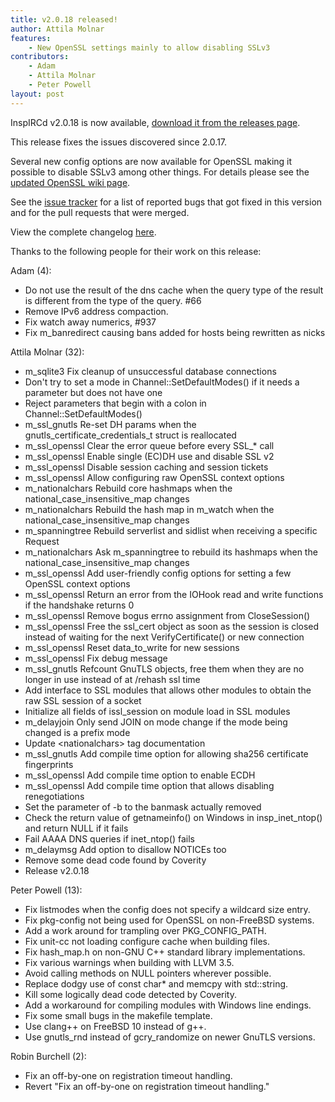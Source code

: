 ```yaml
---
title: v2.0.18 released!
author: Attila Molnar
features:
	- New OpenSSL settings mainly to allow disabling SSLv3
contributors:
	- Adam
    - Attila Molnar
	- Peter Powell
layout: post
---
```


InspIRCd v2.0.18 is now available, [download it from the releases page](https://github.com/inspircd/inspircd/releases).


This release fixes the issues discovered since 2.0.17.

Several new config options are now available for OpenSSL making it possible to disable SSLv3 among other things. For details please see the [updated OpenSSL wiki page](https://wiki.inspircd.org/Modules/2.0/ssl_openssl).

See the [issue tracker](https://github.com/inspircd/inspircd/issues?milestone=15&state=closed) for a list of reported bugs that got fixed in this version and for the pull requests that were merged.

View the complete changelog [here](https://github.com/inspircd/inspircd/compare/v2.0.17...v2.0.18).


Thanks to the following people for their work on this release:

Adam (4):

  - Do not use the result of the dns cache when the query type of the result is different from the type of the query. #66
  - Remove IPv6 address compaction.
  - Fix watch away numerics, #937
  - Fix m_banredirect causing bans added for hosts being rewritten as nicks

Attila Molnar (32):

  - m_sqlite3 Fix cleanup of unsuccessful database connections
  - Don't try to set a mode in Channel::SetDefaultModes() if it needs a parameter but does not have one
  - Reject parameters that begin with a colon in Channel::SetDefaultModes()
  - m_ssl_gnutls Re-set DH params when the gnutls_certificate_credentials_t struct is reallocated
  - m_ssl_openssl Clear the error queue before every SSL_* call
  - m_ssl_openssl Enable single (EC)DH use and disable SSL v2
  - m_ssl_openssl Disable session caching and session tickets
  - m_ssl_openssl Allow configuring raw OpenSSL context options
  - m_nationalchars Rebuild core hashmaps when the national_case_insensitive_map changes
  - m_nationalchars Rebuild the hash map in m_watch when the national_case_insensitive_map changes
  - m_spanningtree Rebuild serverlist and sidlist when receiving a specific Request
  - m_nationalchars Ask m_spanningtree to rebuild its hashmaps when the national_case_insensitive_map changes
  - m_ssl_openssl Add user-friendly config options for setting a few OpenSSL context options
  - m_ssl_openssl Return an error from the IOHook read and write functions if the handshake returns 0
  - m_ssl_openssl Remove bogus errno assignment from CloseSession()
  - m_ssl_openssl Free the ssl_cert object as soon as the session is closed instead of waiting for the next VerifyCertificate() or new connection
  - m_ssl_openssl Reset data_to_write for new sessions
  - m_ssl_openssl Fix debug message
  - m_ssl_gnutls Refcount GnuTLS objects, free them when they are no longer in use instead of at /rehash ssl time
  - Add interface to SSL modules that allows other modules to obtain the raw SSL session of a socket
  - Initialize all fields of issl_session on module load in SSL modules
  - m_delayjoin Only send JOIN on mode change if the mode being changed is a prefix mode
  - Update &lt;nationalchars&gt; tag documentation
  - m_ssl_gnutls Add compile time option for allowing sha256 certificate fingerprints
  - m_ssl_openssl Add compile time option to enable ECDH
  - m_ssl_openssl Add compile time option that allows disabling renegotiations
  - Set the parameter of -b to the banmask actually removed
  - Check the return value of getnameinfo() on Windows in insp_inet_ntop() and return NULL if it fails
  - Fail AAAA DNS queries if inet_ntop() fails
  - m_delaymsg Add option to disallow NOTICEs too
  - Remove some dead code found by Coverity
  - Release v2.0.18

Peter Powell (13):

  - Fix listmodes when the config does not specify a wildcard size entry.
  - Fix pkg-config not being used for OpenSSL on non-FreeBSD systems.
  - Add a work around for trampling over PKG_CONFIG_PATH.
  - Fix unit-cc not loading configure cache when building files.
  - Fix hash_map.h on non-GNU C++ standard library implementations.
  - Fix various warnings when building with LLVM 3.5.
  - Avoid calling methods on NULL pointers wherever possible.
  - Replace dodgy use of const char* and memcpy with std::string.
  - Kill some logically dead code detected by Coverity.
  - Add a workaround for compiling modules with Windows line endings.
  - Fix some small bugs in the makefile template.
  - Use clang++ on FreeBSD 10 instead of g++.
  - Use gnutls_rnd instead of gcry_randomize on newer GnuTLS versions.

Robin Burchell (2):

  - Fix an off-by-one on registration timeout handling.
  - Revert "Fix an off-by-one on registration timeout handling."
